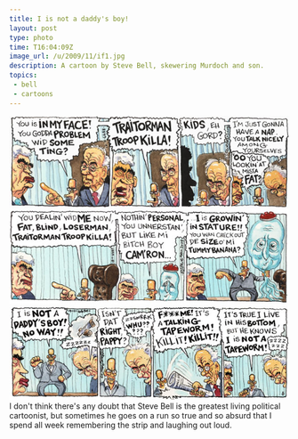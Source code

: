 ```yaml
---
title: I is not a daddy's boy!
layout: post
type: photo
time: T16:04:09Z
image_url: /u/2009/11/if1.jpg
description: A cartoon by Steve Bell, skewering Murdoch and son.
topics:
 - bell
 - cartoons
---
```

<img src="/u/2009/11/if2.jpg" width="590" alt="A Steve Bell cartoon" />
<img src="/u/2009/11/if3.jpg" width="590" alt="A Steve Bell cartoon" />
<img src="/u/2009/11/if4.jpg" width="590" alt="A Steve Bell cartoon" />
I don't think there's any doubt that Steve Bell is the greatest living political cartoonist, but sometimes he goes on a run so true and so absurd that I spend all week remembering the strip and laughing out loud.
